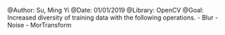 @Author: Su, Ming Yi
@Date: 01/01/2019
@Library: OpenCV
@Goal:
	Increased diversity of training data with the following operations.
	- Blur
	- Noise
	- MorTransform

